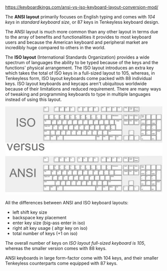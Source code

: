 https://keyboardkings.com/ansi-vs-iso-keyboard-layout-conversion-mod/

The **ANSI layout** primarily focuses on English typing and comes with *104 keys* in *standard keyboard size*, or 87 keys in Tenkeyless keyboard design.

The ANSI layout is much more common than any other layout in terms due to the array of benefits and functionalities it provides to most keyboard users and because the American keyboard and peripheral market are incredibly huge compared to others in the world.

The **ISO layout** (International Standards Organization) provides a wide spectrum of languages the ability to be typed because of the keys and the functions' physical arrangement. The ISO layout introduces an extra key which takes the total of ISO keys in a full-sized layout to 105, whereas, in Tenkeyless form, ISO layout keyboards come packed with 88 individual keys. ISO layout keyboards and keycaps aren't ubiquitous worldwide because of their limitations and reduced requirement. There are many ways of tweaking and programming keyboards to type in multiple languages instead of using this layout.

![Alt text](ansi-vs-iso-keyboard.jpg)

All the differences between ANSI and ISO keyboard layouts:
- left shift key size
- backspace key placement
- enter key size (big-ass enter in iso)
- right alt key usage ( altgr key on iso)
- total number of keys (+1 on iso)

The overall number of keys on *ISO layout full-sized keyboard is 105*, whereas the smaller version comes with 88 keys.

ANSI keyboards in large form-factor come with 104 keys, and their smaller Tenkeyless counterparts come equipped with 87 keys.

